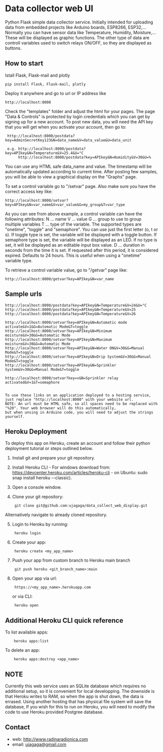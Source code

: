 # Data collector web UI #

Python Flask simple data collector service. Initially intended for uploading data from embedded projects like Arduino boards, ESP8266, ESP32,... 
Normally you can have sensor data like Temperature, Humidity, Moisture,... These will be displayed as graphic functions.
The other type of data are controll variables used to switch relays ON/OFF, so they are displayed as buttons.

## How to start ##
Istall Flask, Flask-mail and plotly


    pip install Flask, Flask-mail, plotly


Deploy it anywhere and go to url or IP address like 


    http://localhost:8000


Check the "templates" folder and adjust the html for your pages.
The page "Data & Controls" is protected by login credentials which you can get by signing up for a new account. 
To post new data, you will need the API key that you will get when you activate your account, then go to:


     http://localhost:8000/postdata?key=AdminSecretKey123&N=data_name&V=data_value&U=data_unit

     e.g. http://localhost:8000/postdata?key=APIkey&N=Temperature&V=25.4&U=°C
          http://localhost:8000/postdata?key=APIkey&N=Humidity&V=30&U=%


You can use any HTML safe data_name and value. The timestamp will be automatically updated according to current time.
After posting few samples, you will be able to view a graphical display on the "Graphs" page.

To set a control variable go to "/setvar" page. Also make sure you have the correct access key like:


    http://localhost:8000/setvar?key=APIkey&N=var_name&V=var_value&G=my_group&T=var_type


As you can see from above example, a control variable can have the following attributes:
    N ... name
    V ... value
    G ... group to use to group multiple variables
    T ... type of the variable. The supported types are "onetime", "toggle" and "semaphore". You can use just the first letter (o, t or s).
            If toggle type is set, the variable will be displayed with a toggle button. 
            If semaphore type is set, the variable will be displayed as an LED.
            If no type is set, it will be displayed as an editable input box value.
    D ... duration in seconds from the time it is set. If requested after this period, it is considered expired. Defaults to 24 hours.
            This is useful when using a "onetime" variable type.
            
To retrieve a control variable value, go to "/getvar" page like:


    http://localhost:8000/getvar?key=APIkey&N=var_name


## Sample urls

    http://localhost:8000/postdata?key=APIkey&N=Temperature&V=24&U=°C
    http://localhost:8000/postdata?key=APIkey&N=Temperature&V=25
    http://localhost:8000/postdata?key=APIkey&N=Temperature&V=26
    
    http://localhost:8000/setvar?key=APIkey&N=Automatic mode activate&V=1&G=Automatic Mode&T=toggle
    http://localhost:8000/setvar?key=APIkey&N=Minimum moisture&V=30&G=Automatic Mode
    http://localhost:8000/setvar?key=APIkey&N=Maximum moisture&V=30&G=Automatic Mode
    http://localhost:8000/setvar?key=APIkey&N=Water ON&V=30&G=Manual Mode&T=toggle
    http://localhost:8000/setvar?key=APIkey&N=Drip System&V=30&G=Manual Mode&T=toggle
    http://localhost:8000/setvar?key=APIkey&N=Sprinkler System&V=30&G=Manual Mode&T=toggle

    http://localhost:8000/setvar?key=v&N=Sprinkler relay activated&V=1&T=semaphore


    To use these links on an application deployed to a hosting service, just replace "http://localhost:8000" with your website url.
    NOTE: An url must be HTML safe, so all spaces need to be replaced with "%20". Your web browser will do this automatically, 
    but when unsing in Arduino code, you will need to adjust the strings yourself. 

## Heroku Deployment ##

To deploy this app on Heroku, create an account and follow their python deployment tutorial or steps outlined below.

1. Install git and prepare your git repository.
2. Install Heroku CLI 
        - For windows download from: https://devcenter.heroku.com/articles/heroku-cli
        - on Ubuntu: sudo snap install heroku --classic).
3. Open a console window.
4. Clone your git repository: 

        git clone git@github.com:ujagaga/data_collect_web_display.git

Alternatively navigate to already cloned repository.

5. Login to Heroku by running:

        heroku login

6. Create your app:

        heroku create <my_app_name>

7. Push your app from custom branch to Heroku main branch

        git push heroku <git_branch_name>:main

8. Open your app via url: 

        https://<my_app_name>.herokuapp.com

   or via CLI: 

        heroku open


## Additional Heroku CLI quick reference ##

To list available apps:

        heroku apps:list

To delete an app:

        heroku apps:destroy <app_name>


## NOTE ##

Currently this web service uses an SQLite database which requires no additional setup, so it is convenient for local developping. The downside is that Heroku writes to RAM, so when the app is shut down, the data is errased. Using another hosting that has physical file system will save the database, If you wish for this to run on Heroku, you will need to modify the code to use Heroku provided Postgree database.

## Contact ##

* web: http://www.radinaradionica.com
* email: ujagaga@gmail.com

